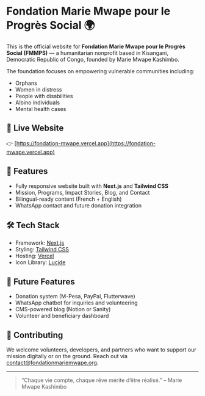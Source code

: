 # Fondation Marie Mwape pour le Progrès Social 🌍

This is the official website for **Fondation Marie Mwape pour le Progrès Social (FMMPS)** — a humanitarian nonprofit based in Kisangani, Democratic Republic of Congo, founded by Marie Mwape Kashimbo.

The foundation focuses on empowering vulnerable communities including:

- Orphans
- Women in distress
- People with disabilities
- Albino individuals
- Mental health cases

## 🔗 Live Website

👉 [https://fondation-mwape.vercel.app](https://fondation-mwape.vercel.app)

## 📸 Features

- Fully responsive website built with **Next.js** and **Tailwind CSS**
- Mission, Programs, Impact Stories, Blog, and Contact
- Bilingual-ready content (French + English)
- WhatsApp contact and future donation integration

## 🛠️ Tech Stack

- Framework: [Next.js](https://nextjs.org)
- Styling: [Tailwind CSS](https://tailwindcss.com)
- Hosting: [Vercel](https://vercel.com)
- Icon Library: [Lucide](https://lucide.dev)

## 🚀 Future Features

- Donation system (M-Pesa, PayPal, Flutterwave)
- WhatsApp chatbot for inquiries and volunteering
- CMS-powered blog (Notion or Sanity)
- Volunteer and beneficiary dashboard

## 🤝 Contributing

We welcome volunteers, developers, and partners who want to support our mission digitally or on the ground. Reach out via [contact@fondationmariemwape.org](mailto:contact@fondationmariemwape.org).

---

> “Chaque vie compte, chaque rêve mérite d’être réalisé.” – Marie Mwape Kashimbo
